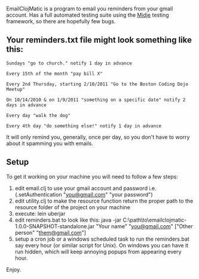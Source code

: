 EmailClojMatic is a program to email you reminders from your gmail account. Has a full automated testing suite using the [Midje](https://github.com/marick/Midje/wiki) testing framework, so there are hopefully few bugs.


Your reminders.txt file might look something like this:
-------------------------------------------------------

    Sundays "go to church." notify 1 day in advance  
	
    Every 15th of the month "pay bill X"
	
    Every 2nd Thursday, starting 2/10/2011 "Go to the Boston Coding Dojo Meetup"
	
    On 10/14/2010 & on 1/9/2011 "something on a specific date" notify 2 days in advance    
	
    Every day "walk the dog"
   
    Every 4th day "do something else!" notify 1 day in advance

It will only remind you, generally, once per day, so you don't have to worry about it spamming you with emails.
	
Setup
-----

To get it working on your machine you will need to follow a few steps:

1. edit email.clj to use your gmail account and password i.e. (.setAuthentication "you@gmail.com" "your password")
2. edit utility.clj to make the resource function return the proper path to the resource folder of the project on your machine
3. execute: lein uberjar
4. edit reminders.bat to look like this: java -jar C:\path\to\emailclojmatic-1.0.0-SNAPSHOT-standalone.jar "Your name" "you@gmail.com" ["Other person" "them@gmail.com"]
5. setup a cron job or a windows scheduled task to run the reminders.bat say every hour (or similar script for Unix).  On windows you can have it run hidden, which will keep annoying popups from appearing every hour.

Enjoy.
